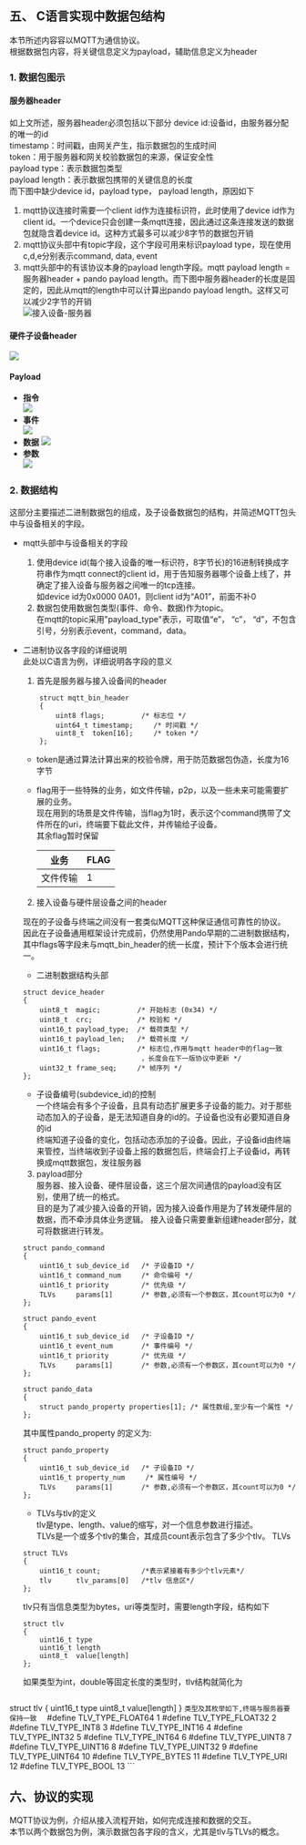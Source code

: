 ## 五、 C语言实现中数据包结构
本节所述内容容以MQTT为通信协议。  
根据数据包内容，将关键信息定义为payload，辅助信息定义为header
### 1. 数据包图示  
#### 服务器header   
如上文所述，服务器header必须包括以下部分
device id:设备id，由服务器分配的唯一的id  
timestamp：时间戳，由网关产生，指示数据包的生成时间  
token：用于服务器和网关校验数据包的来源，保证安全性    
payload type：表示数据包类型  
payload length：表示数据包携带的关键信息的长度   
而下图中缺少device id，payload type， payload length，原因如下  
1. mqtt协议连接时需要一个client id作为连接标识符，此时使用了device id作为client id。一个device只会创建一条mqtt连接，因此通过这条连接发送的数据包就隐含着device id。这种方式最多可以减少8字节的数据包开销  
2. mqtt协议头部中有topic字段，这个字段可用来标识payload type，现在使用c,d,e分别表示command, data, event  
3. mqtt头部中的有该协议本身的payload length字段。mqtt payload length = 服务器header + pando payload length。而下图中服务器header的长度是固定的，因此从mqtt的length中可以计算出pando payload length。这样又可以减少2字节的开销    
![接入设备-服务器](images/server-access.jpg)
 
#### 硬件子设备header  
![](images/access-hardware.jpg)  

#### Payload  
* **指令**  
![](images/command-payload.jpg)
* **事件**  
![](images/event-payload.jpg)
* **数据**
![](images/data-payload.jpg)
* **参数**  
![](images/tlv.jpg)

### 2. 数据结构
    
这部分主要描述二进制数据包的组成，及子设备数据包的结构，并简述MQTT包头中与设备相关的字段。  
* mqtt头部中与设备相关的字段  
  1. 使用device id(每个接入设备的唯一标识符，8字节长)的16进制转换成字符串作为mqtt connect的client id，用于告知服务器哪个设备上线了，并确定了接入设备与服务器之间唯一的tcp连接。  
如device id为0x0000 0A01，则client id为“A01”，前面不补0   
  2. 数据包使用数据包类型(事件、命令、数据)作为topic。  
在mqtt的topic采用"payload_type"表示，可取值“e”， “c”， “d”，不包含引号，分别表示event，command，data。  

* 二进制协议各字段的详细说明  
此处以C语言为例，详细说明各字段的意义  
  1. 首先是服务器与接入设备间的header    
    ```    
        struct mqtt_bin_header  
        {  
            uint8 flags;         /* 标志位 */  
            uint64_t timestamp;     /* 时间戳 */  
            uint8_t  token[16];     /* token */  
        };   
    ```
    * token是通过算法计算出来的校验令牌，用于防范数据包伪造，长度为16字节  
    * flag用于一些特殊的业务，如文件传输，p2p，以及一些未来可能需要扩展的业务。  
现在用到的场景是文件传输，当flag为1时，表示这个command携带了文件所在的uri，终端要下载此文件，并传输给子设备。  
其余flag暂时保留  

        | **业务**   | **FLAG** |
        | ---- | ---- |
        | 文件传输 | 1 |
  2. 接入设备与硬件层设备之间的header  
      
    现在的子设备与终端之间没有一套类似MQTT这种保证通信可靠性的协议。  
    因此在子设备通用框架设计完成前，仍然使用Pando早期的二进制数据结构，其中flags等字段未与mqtt_bin_header的统一长度，预计下个版本会进行统一。 
    * 二进制数据结构头部  
    ```
    struct device_header
    {
        uint8_t  magic;         /* 开始标志 (0x34) */
        uint8_t  crc;           /* 校验和 */
        uint16_t payload_type;  /* 载荷类型 */
        uint16_t payload_len;   /* 载荷长度 */
        uint16_t flags;         /* 标志位,作用与mqtt header中的flag一致
                                 ，长度会在下一版协议中更新 */
        uint32_t frame_seq;     /* 帧序列 */
    };
    ```
    * 子设备编号(subdevice_id)的控制  
一个终端会有多个子设备，且具有动态扩展更多子设备的能力。对于那些动态加入的子设备，是无法知道自身的id的。子设备也没有必要知道自身的id  
终端知道子设备的变化，包括动态添加的子设备。因此，子设备id由终端来管控，当终端收到子设备上报的数据包后，终端会打上子设备id，再转换成mqtt数据包，发往服务器    

  3. payload部分  
服务器、接入设备、硬件层设备，这三个层次间通信的payload没有区别，使用了统一的格式。  
目的是为了减少接入设备的开销，因为接入设备作用是为了转发硬件层的数据，而不牵涉具体业务逻辑。
接入设备只需要重新组建header部分，就可将数据进行转发。  
    ```
    struct pando_command
    {
        uint16_t sub_device_id   /* 子设备ID */
        uint16_t command_num     /* 命令编号 */
        uint16_t priority        /* 优先级 */
        TLVs     params[1]       /* 参数,必须有一个参数区，其count可以为0 */
    };

    struct pando_event
    {
        uint16_t sub_device_id   /* 子设备ID */
        uint16_t event_num       /* 事件编号 */
        uint16_t priority        /* 优先级 */
        TLVs     params[1]       /* 参数,必须有一个参数区，其count可以为0 */
    };

    struct pando_data
    {
        struct pando_property properties[1]; /* 属性数组,至少有一个属性 */
    };
    ```

    其中属性pando_property 的定义为:
    ```
    struct pando_property
    {
        uint16_t sub_device_id   /* 子设备ID */
        uint16_t property_num     /* 属性编号 */
        TLVs     params[1]       /* 参数,必须有一个参数区，其count可以为0 */
    };
    ```
    * TLVs与tlv的定义  
tlv是type、length、value的缩写，对一个信息参数进行描述。  
TLVs是一个或多个tlv的集合，其成员count表示包含了多少个tlv。
    TLVs
    ```
    struct TLVs
    {
        uint16_t count;          /*表示紧接着有多少个tlv元素*/
        tlv      tlv_params[0]   /*tlv 信息区*/
    };
    ```
    tlv只有当信息类型为bytes，uri等类型时，需要length字段，结构如下
    ```
    struct tlv
    {
        uint16_t type
        uint16_t length
        uint8_t  value[length]
    };
    ```
    如果类型为int，double等固定长度的类型时，tlv结构就简化为  
    ```
struct tlv
{
    uint16_t type
    uint8_t  value[length]
}
    ```
    类型及其枚举如下,终端与服务器要保持一致  
    ```
#define	TLV_TYPE_FLOAT64 1 
#define TLV_TYPE_FLOAT32 2 
#define	TLV_TYPE_INT8    3
#define	TLV_TYPE_INT16   4
#define	TLV_TYPE_INT32   5
#define TLV_TYPE_INT64   6 
#define	TLV_TYPE_UINT8   7
#define TLV_TYPE_UINT16  8
#define TLV_TYPE_UINT32  9
#define TLV_TYPE_UINT64 10
#define	TLV_TYPE_BYTES  11
#define	TLV_TYPE_URI    12
#define	TLV_TYPE_BOOL   13
    ```

## 六、协议的实现  
MQTT协议为例，介绍从接入流程开始，如何完成连接和数据的交互。     
本节以两个数据包为例，演示数据包各字段的含义，尤其是tlv与TLVs的概念。  